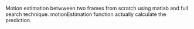 
Motion estimation betwween two frames from scratch using matlab and full search technique. motionEstimation function actually calculate the prediction.

